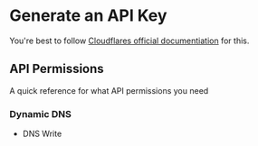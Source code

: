 # Generate an API Key

You're best to follow [Cloudflares official documentiation](https://developers.cloudflare.com/fundamentals/api/get-started/create-token/) for this.

## API Permissions

A quick reference for what API permissions you need

### Dynamic DNS

* DNS Write
